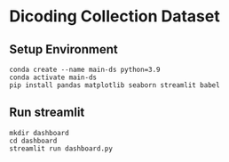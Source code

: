 # Dicoding Collection Dataset

## Setup Environment

```
conda create --name main-ds python=3.9
conda activate main-ds
pip install pandas matplotlib seaborn streamlit babel
```

## Run streamlit

```
mkdir dashboard
cd dashboard
streamlit run dashboard.py
```
